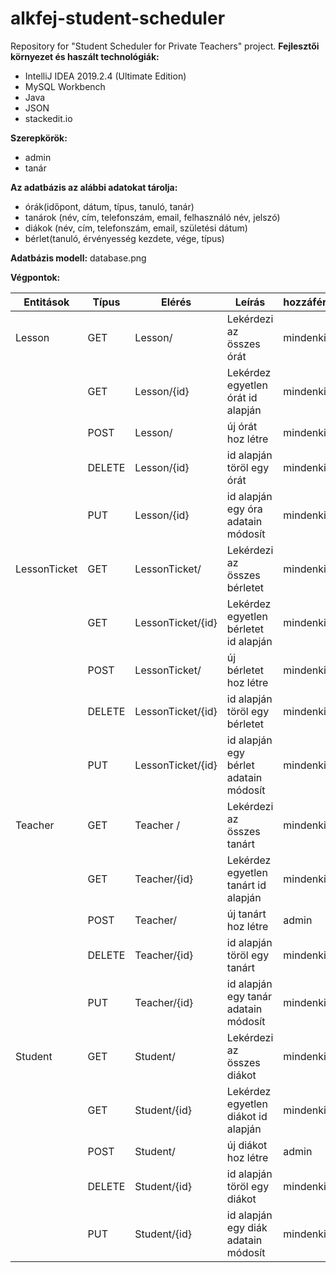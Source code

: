 # alkfej-student-scheduler
Repository for "Student Scheduler for Private Teachers" project.
**Fejlesztői környezet és haszált technológiák:**

 - IntelliJ IDEA 2019.2.4 (Ultimate Edition)
 - MySQL Workbench
 - Java
 - JSON
 - stackedit.io

**Szerepkörök:**
 - admin
 - tanár
 
**Az adatbázis az alábbi adatokat tárolja:**
 - órák(időpont, dátum, típus, tanuló, tanár)
 - tanárok (név, cím, telefonszám, email, felhasználó név, jelszó)
 - diákok (név, cím, telefonszám, email, születési dátum)
 - bérlet(tanuló, érvényesség kezdete, vége, típus)
 
 **Adatbázis modell:**
database.png

**Végpontok:**

| Entitások | Típus | Elérés | Leírás | hozzáférés | 
| -| -| -|-|-|
|Lesson | GET | Lesson/ | Lekérdezi az összes órát | mindenki| 
| | GET | Lesson/{id} | Lekérdez egyetlen órát id alapján | mindenki| 
|| POST| Lesson/ | új órát hoz létre|mindenki|
| | DELETE| Lesson/{id} | id alapján töröl egy órát | mindenki|
| | PUT| Lesson/{id} | id alapján egy óra adatain módosít | mindenki|
|LessonTicket | GET | LessonTicket/ | Lekérdezi az összes bérletet | mindenki| 
| | GET | LessonTicket/{id} | Lekérdez egyetlen bérletet id alapján | mindenki| 
|| POST| LessonTicket/ | új bérletet hoz létre|mindenki|
| | DELETE| LessonTicket/{id} | id alapján töröl egy bérletet | mindenki|
| | PUT| LessonTicket/{id} | id alapján egy bérlet adatain módosít | mindenki|
|Teacher | GET | Teacher / | Lekérdezi az összes tanárt | mindenki| 
| | GET | Teacher/{id} | Lekérdez egyetlen tanárt id alapján | mindenki| 
|| POST| Teacher/ | új tanárt hoz létre|admin|
| | DELETE| Teacher/{id} | id alapján töröl egy tanárt | mindenki|
| | PUT| Teacher/{id} | id alapján egy tanár adatain módosít | mindenki|
|Student | GET | Student/ | Lekérdezi az összes diákot | mindenki| 
| | GET | Student/{id} | Lekérdez egyetlen diákot id alapján | mindenki| 
|| POST| Student/ | új diákot hoz létre|admin|
| | DELETE| Student/{id} | id alapján töröl egy diákot | mindenki|
| | PUT| Student/{id} | id alapján egy diák adatain módosít | mindenki|
